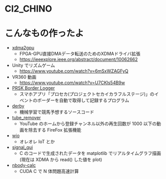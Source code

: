 # Cl2_CHINO

# こんなもの作ったよ
- [xdma2gpu](https://github.com/2clchino/xdma2gpu)
  - FPGA-GPU直接DMAデータ転送のためのXDMAドライバ拡張
  - https://ieeexplore.ieee.org/abstract/document/10062662
- Unity でリズムゲーム
  - https://www.youtube.com/watch?v=6mSxWZAGFyQ
- VR360 動画
  - https://www.youtube.com/watch?v=U7CKls54B9w
- [PRSK Border Logger](https://github.com/2clchino/prsk_logger)
  - スマホアプリ「プロセカ(プロジェクトセカイカラフルステージ)」のイベントのボーダーを自動で取得して記録するプログラム
- [derby](https://github.com/2clchino/derby)
  - 機械学習で競馬予想するソースコード
- [tube_remover](https://github.com/2clchino/tube_remover)
  - YouTube のホームから登録チャンネル以外の再生回数が 1000 以下の動画を除去する FireFox 拡張機能
- [wio](https://github.com/2clchino/wio)
  - オレオレ IoT とか
- [signal_gui](https://github.com/2clchino/signal_gui)
  - C のコードで生成されたデータを matplotlib でリアルタイムグラフ描画 (現在は XDMA から read() した値を plot)
- [nbody-calc](https://github.com/2clchino/nbody-calc)
  - CUDA C で N 体問題高速計算
